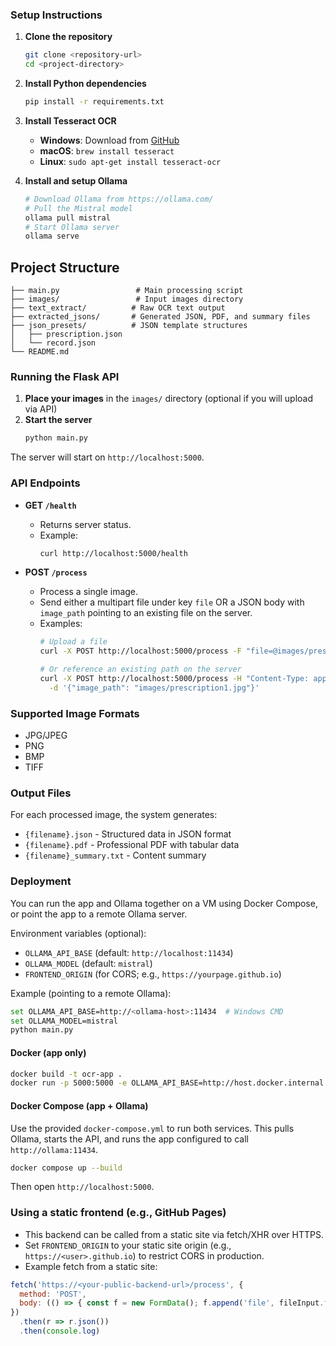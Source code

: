 

### Setup Instructions

1. **Clone the repository**
   ```bash
   git clone <repository-url>
   cd <project-directory>
   ```

2. **Install Python dependencies**
   ```bash
   pip install -r requirements.txt
   ```

3. **Install Tesseract OCR**
   - **Windows**: Download from [GitHub](https://github.com/UB-Mannheim/tesseract/wiki)
   - **macOS**: `brew install tesseract`
   - **Linux**: `sudo apt-get install tesseract-ocr`

4. **Install and setup Ollama**
   ```bash
   # Download Ollama from https://ollama.com/
   # Pull the Mistral model
   ollama pull mistral
   # Start Ollama server
   ollama serve
   ```


## Project Structure

```
├── main.py                 # Main processing script
├── images/                 # Input images directory
├── text_extract/          # Raw OCR text output
├── extracted_jsons/       # Generated JSON, PDF, and summary files
├── json_presets/          # JSON template structures
│   ├── prescription.json
│   └── record.json
└── README.md
```


### Running the Flask API

1. **Place your images** in the `images/` directory (optional if you will upload via API)
2. **Start the server**
   ```bash
   python main.py
   ```

The server will start on `http://localhost:5000`.

### API Endpoints

- **GET `/health`**
  - Returns server status.
  - Example:
    ```bash
    curl http://localhost:5000/health
    ```

- **POST `/process`**
  - Process a single image.
  - Send either a multipart file under key `file` OR a JSON body with `image_path` pointing to an existing file on the server.
  - Examples:
    ```bash
    # Upload a file
    curl -X POST http://localhost:5000/process -F "file=@images/prescription1.jpg"

    # Or reference an existing path on the server
    curl -X POST http://localhost:5000/process -H "Content-Type: application/json" \
      -d '{"image_path": "images/prescription1.jpg"}'
    ```


### Supported Image Formats
- JPG/JPEG
- PNG
- BMP
- TIFF

### Output Files

For each processed image, the system generates:
- `{filename}.json` - Structured data in JSON format
- `{filename}.pdf` - Professional PDF with tabular data
- `{filename}_summary.txt` - Content summary

### Deployment

You can run the app and Ollama together on a VM using Docker Compose, or point the app to a remote Ollama server.

Environment variables (optional):
- `OLLAMA_API_BASE` (default: `http://localhost:11434`)
- `OLLAMA_MODEL` (default: `mistral`)
 - `FRONTEND_ORIGIN` (for CORS; e.g., `https://yourpage.github.io`)

Example (pointing to a remote Ollama):
```bash
set OLLAMA_API_BASE=http://<ollama-host>:11434  # Windows CMD
set OLLAMA_MODEL=mistral
python main.py
```

#### Docker (app only)
```bash
docker build -t ocr-app .
docker run -p 5000:5000 -e OLLAMA_API_BASE=http://host.docker.internal:11434 -e OLLAMA_MODEL=mistral ocr-app
```

#### Docker Compose (app + Ollama)
Use the provided `docker-compose.yml` to run both services. This pulls Ollama, starts the API, and runs the app configured to call `http://ollama:11434`.

```bash
docker compose up --build
```

Then open `http://localhost:5000`.

### Using a static frontend (e.g., GitHub Pages)
- This backend can be called from a static site via fetch/XHR over HTTPS.
- Set `FRONTEND_ORIGIN` to your static site origin (e.g., `https://<user>.github.io`) to restrict CORS in production.
- Example fetch from a static site:
```js
fetch('https://<your-public-backend-url>/process', {
  method: 'POST',
  body: (() => { const f = new FormData(); f.append('file', fileInput.files[0]); return f; })()
})
  .then(r => r.json())
  .then(console.log)
```

